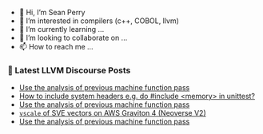 - 👋 Hi, I’m Sean Perry
- 👀 I’m interested in compilers (c++, COBOL, llvm)
- 🌱 I’m currently learning ...
- 💞️ I’m looking to collaborate on ...
- 📫 How to reach me ...

<!---
s66perry/s66perry is a ✨ special ✨ repository because its `README.md` (this file) appears on your GitHub profile.
You can click the Preview link to take a look at your changes.
--->
### 📕 Latest LLVM Discourse Posts

<!-- DISCOURSE-LLVM:START -->
- [Use the analysis of previous machine function pass](https://discourse.llvm.org/t/use-the-analysis-of-previous-machine-function-pass/80594#post_5)
- [How to include system headers e.g. do #include &lt;memory&gt; in unittest?](https://discourse.llvm.org/t/how-to-include-system-headers-e-g-do-include-memory-in-unittest/80593#post_3)
- [Use the analysis of previous machine function pass](https://discourse.llvm.org/t/use-the-analysis-of-previous-machine-function-pass/80594#post_4)
- [`vscale` of SVE vectors on AWS Graviton 4 &lpar;Neoverse V2&rpar;](https://discourse.llvm.org/t/vscale-of-sve-vectors-on-aws-graviton-4-neoverse-v2/80597#post_1)
- [Use the analysis of previous machine function pass](https://discourse.llvm.org/t/use-the-analysis-of-previous-machine-function-pass/80594#post_3)
<!-- DISCOURSE-LLVM:END -->
